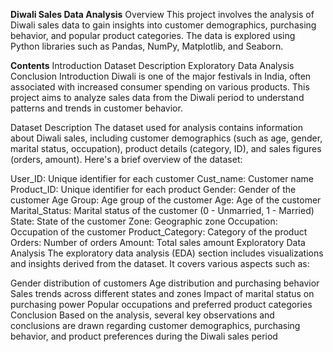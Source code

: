 **Diwali Sales Data Analysis**
Overview
This project involves the analysis of Diwali sales data to gain insights into customer demographics, purchasing behavior, and popular product categories. The data is explored using Python libraries such as Pandas, NumPy, Matplotlib, and Seaborn.

**Contents**
Introduction
Dataset Description
Exploratory Data Analysis
Conclusion
Introduction
Diwali is one of the major festivals in India, often associated with increased consumer spending on various products. This project aims to analyze sales data from the Diwali period to understand patterns and trends in customer behavior.

Dataset Description
The dataset used for analysis contains information about Diwali sales, including customer demographics (such as age, gender, marital status, occupation), product details (category, ID), and sales figures (orders, amount). Here's a brief overview of the dataset:

User_ID: Unique identifier for each customer
Cust_name: Customer name
Product_ID: Unique identifier for each product
Gender: Gender of the customer
Age Group: Age group of the customer
Age: Age of the customer
Marital_Status: Marital status of the customer (0 - Unmarried, 1 - Married)
State: State of the customer
Zone: Geographic zone
Occupation: Occupation of the customer
Product_Category: Category of the product
Orders: Number of orders
Amount: Total sales amount
Exploratory Data Analysis
The exploratory data analysis (EDA) section includes visualizations and insights derived from the dataset. It covers various aspects such as:

Gender distribution of customers
Age distribution and purchasing behavior
Sales trends across different states and zones
Impact of marital status on purchasing power
Popular occupations and preferred product categories
Conclusion
Based on the analysis, several key observations and conclusions are drawn regarding customer demographics, purchasing behavior, and product preferences during the Diwali sales period
